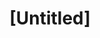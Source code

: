 ---
pid: rs103
title: "[Untitled]"
location_transcription: Fairhill N. Phila.
coordinates: "[-75.139053575116, 39.9910415]"
zipcode: 
gen_neighborhood: 
neighborhood: 
outside_phl: 
age: 
age_range: 
instagram: 
image_file_name: rs_103.jpg
proposal_transcription: Community Garden. Community should decide further details/name
  of garden. Would include benches for people to sit if possible.
topic: Environment,Neighborhoods,Sustainability
topic_summary: 0, 0, 0
type: Garden,Space
keywords_other: community garden, garden, fairhill, north philly
credit: 
image_labels: 
twitter: 
facebook: 
permalink: "/monuments/rs103/"
layout: item-page
---